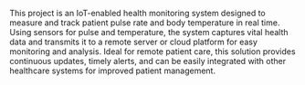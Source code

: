 This project is an IoT-enabled health monitoring system designed to measure and track patient pulse rate and body temperature in real time. Using sensors for pulse and temperature, the system captures vital health data and transmits it to a remote server or cloud platform for easy monitoring and analysis. Ideal for remote patient care, this solution provides continuous updates, timely alerts, and can be easily integrated with other healthcare systems for improved patient management.